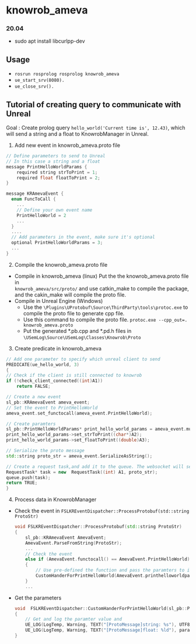 
# knowrob_ameva

### 20.04

* sudo apt install libcurlpp-dev
 
## Usage

* `rosrun rosprolog rosprolog knowrob_ameva`
* `ue_start_srv(8080).`
* `ue_close_srv().`

## Tutorial of creating query to communicate with Unreal
Goal : Create prolog query `hello_world('Current time is', 12.43)`, which will send a string and a float to KnowrobManager in Unreal.

1. Add new event in knowrob_ameva.proto file

```cpp
// Define parameters to send to Unreal
// In this case a string and a float
message PrintHelloWorldParams {
	required string strToPrint = 1;
	required float floatToPrint = 2;
}

message KRAmevaEvent {
  enum FuncToCall {
    ...
    // Define your own event name
    PrintHelloWorld = 2
    ...
  } 
  ....
  // Add parameters in the event, make sure it's optional
  optional PrintHelloWorldParams = 3;
  ...
}
```

2.  Compile the knowrob_ameva.proto file
- Compile in knowrob_ameva (linux)
Put the the knowrob_ameva.proto file in  
`knowrob_ameva/src/proto/` and use catkin_make to compile the package, and the cakin_make will compile the proto file.
- Compile in Unreal Engine (Windows)
	- Use the `\Plugins\UProtobuf\Source\ThirdParty\tools\protoc.exe` to compile the proto file to generate cpp file.
	- Use this command to compile the proto file. `protoc.exe --cpp_out=. knowrob_ameva.proto`
	- Put the generated *.pb.cpp and *.pd.h files in `\USemLog\Source\USemLog\Classes\Knowrob\Proto`
3. Create predicate in knowrob_ameva

```cpp
// Add one parameter to specify which unreal client to send
PREDICATE(ue_hello_world, 3)
{
// Check if the client is still connected to knowrob
if (!check_client_connected((int)A1))
	return FALSE;

// Create a new event
sl_pb::KRAmevaEvent ameva_event;
// Set the event to PrintHelloWorld
ameva_event.set_functocall(ameva_event.PrintHelloWorld);

// Create paramters
sl_pb::PrintHelloWorldParams* print_hello_world_params = ameva_event.mutable_printhelloworldparams();
print_hello_world_params->set_strToPrint((char*)A2);
print_hello_world_params->set_floatToPrint((double)A3);

// Serialize the proto message
std::string proto_str = ameva_event.SerializeAsString();

// Create a request task,and add it to the queue. The websocket will send it to unreal.
RequestTask* task = new  RequestTask((int) A1, proto_str);
queue.push(task);
return TRUE;
}
```

4. Process data in KnowrobManager
- Check the event in `FSLKREventDispatcher::ProcessProtobuf(std::string  ProtoStr)`
	```cpp
	void FSLKREventDispatcher::ProcessProtobuf(std::string ProtoStr)
	{
		sl_pb::KRAmevaEvent AmevaEvent;
		AmevaEvent.ParseFromString(ProtoStr);
		...
		// Check the event
		else if (AmevaEvent.functocall() == AmevaEvent.PrintHelloWorld)
		{
			// Use pre-defined the function and pass the paramters to it  
			CustomHanderForPrintHelloWorld(AmevaEvent.printhelloworldparam());
		}
		...
	```
	
- Get the parameters 

	```cpp	
	void  FSLKREventDispatcher::CustomHanderForPrintHelloWorld(sl_pb::PrintHelloWorldParams  params)
	{
		// Get and log the paramter value and 
		UE_LOG(LogTemp, Warning, TEXT("[ProtoMessage]string: %s"), UTF8_TO_TCHAR(params.strtoprint().c_str()));
		UE_LOG(LogTemp, Warning, TEXT("[ProtoMessage]float: %ld"), params.floattoprint());
	}
	```
